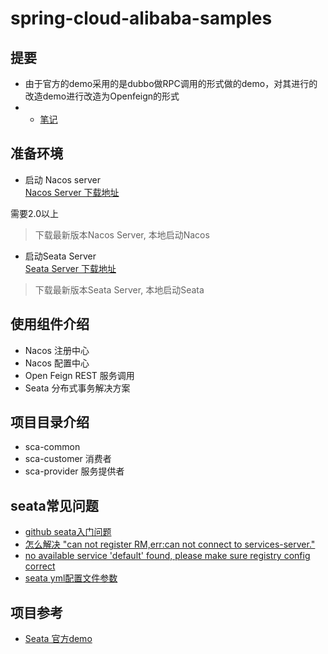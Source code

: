 # spring-cloud-alibaba-samples
## 提要
* 由于官方的demo采用的是dubbo做RPC调用的形式做的demo，对其进行的改造demo进行改造为Openfeign的形式
* - [笔记](https://sugar-empress-dcb.notion.site/Seata-a1f4c42b8e564846a904532f8cc17b04)

## 准备环境

* 启动 Nacos server <br>
  [Nacos Server 下载地址](https://github.com/alibaba/nacos/releases)

需要2.0以上

> 下载最新版本Nacos Server, 本地启动Nacos

* 启动Seata Server <br>
  [Seata Server 下载地址](https://github.com/seata/seata/releases)

> 下载最新版本Seata Server, 本地启动Seata

## 使用组件介绍

* Nacos 注册中心
* Nacos 配置中心
* Open Feign REST 服务调用
* Seata 分布式事务解决方案

## 项目目录介绍

* sca-common 
* sca-customer 消费者
* sca-provider 服务提供者


## seata常见问题
- [github seata入门问题](https://github.com/seata/seata/issues/3026)
- [怎么解决 "can not register RM,err:can not connect to services-server."](https://github.com/seata/seata/issues/2522)
- [no available service 'default' found, please make sure registry config correct](https://github.com/seata/seata/issues/2521)
- [seata yml配置文件参数](https://github.com/seata/seata/blob/develop/script/client/spring/application.yml)
## 项目参考
- [Seata 官方demo](https://github.com/seata/seata-samples.git)


